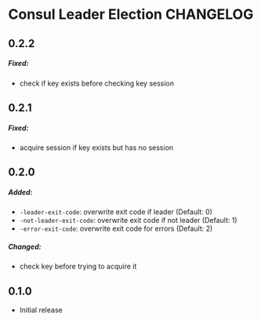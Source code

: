# Consul Leader Election CHANGELOG

## 0.2.2

##### Fixed:
  * check if key exists before checking key session

## 0.2.1

##### Fixed:
  * acquire session if key exists but has no session

## 0.2.0

##### Added:
  * `-leader-exit-code`: overwrite exit code if leader (Default: 0)
  * `-not-leader-exit-code`: overwrite exit code if not leader (Default: 1)
  * `-error-exit-code`: overwrite exit code for errors (Default: 2)

##### Changed:
  * check key before trying to acquire it

## 0.1.0

  * Initial release
